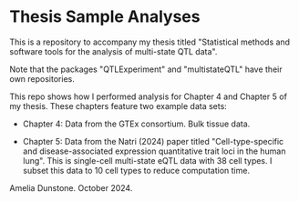 # Thesis Sample Analyses

This is a repository to accompany my thesis titled "Statistical methods and software tools for the analysis of multi-state QTL data".

Note that the packages "QTLExperiment" and "multistateQTL" have their own repositories. 

This repo shows how I performed analysis for Chapter 4 and Chapter 5 of my thesis. 
These chapters feature two example data sets:

- Chapter 4: Data from the GTEx consortium. Bulk tissue data. 

- Chapter 5: Data from the Natri (2024) paper titled "Cell-type-specific and disease-associated
expression quantitative trait loci in the
human lung". This is single-cell multi-state eQTL data with 38 cell types. I subset this data to 10 cell types to reduce computation time.

Amelia Dunstone. October 2024.

